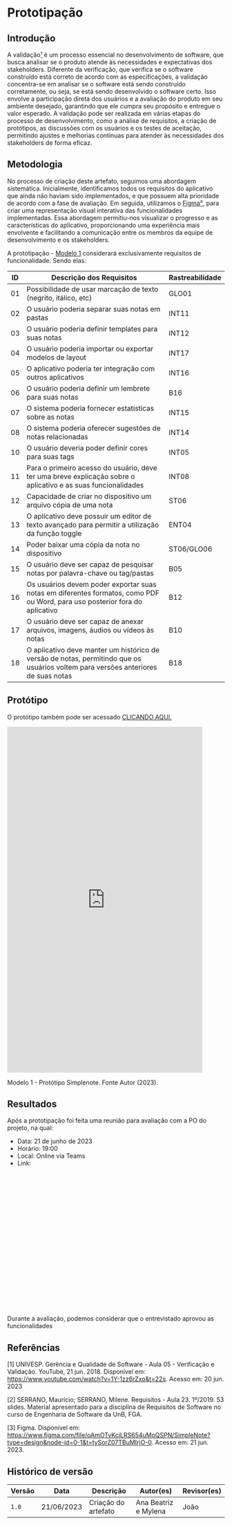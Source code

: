 # Prototipação

## Introdução

A validação[¹](#referencias) é um processo essencial no desenvolvimento de software, que busca analisar se o
produto atende às necessidades e expectativas dos stakeholders. Diferente da verificação, que
verifica se o software construído está correto de acordo com as especificações, a validação
concentra-se em analisar se o software está sendo construído corretamente, ou seja, se está
sendo desenvolvido o software certo. Isso envolve a participação direta dos usuários e a
avaliação do produto em seu ambiente desejado, garantindo que ele cumpra seu propósito e
entregue o valor esperado. A validação pode ser realizada em várias etapas do processo de
desenvolvimento, como a análise de requisitos, a criação de protótipos, as discussões com os
usuários e os testes de aceitação, permitindo ajustes e melhorias contínuas para atender às
necessidades dos stakeholders de forma eficaz.

## Metodologia

No processo de criação deste artefato, seguimos uma abordagem sistemática. Inicialmente, identificamos todos os requisitos do aplicativo que ainda não haviam sido implementados, e que possuem alta prioridade de acordo com a fase de avaliação. Em seguida, utilizamos o [Figma](https://www.figma.com)[³](#referencias), para criar uma representação visual interativa das funcionalidades implementadas. Essa abordagem permitiu-nos visualizar o progresso e as características do aplicativo, proporcionando uma experiência mais envolvente e facilitando a comunicação entre os membros da equipe de desenvolvimento e os stakeholders.

A prototipação - [Modelo 1](#prototipo) considerará exclusivamente requisitos de funcionalidade. Sendo elas:

<table>
  <thead>
    <tr>
      <th>ID</th>
      <th>Descrição dos Requisitos</th>
      <th>Rastreabilidade</th>
    </tr>
  </thead>
  <tbody>
    <tr>
      <td>01</td>
      <td>Possibilidade de usar marcação de texto (negrito, itálico, etc)</td>
      <td>GLO01</td>
    </tr>
    <tr>
      <td>02</td>
      <td>O usuário poderia separar suas notas em pastas</td>
      <td>INT11</td>
    </tr>
    <tr>
      <td>03</td>
      <td>O usuário poderia definir templates para suas notas</td>
      <td>INT12</td>
    </tr>
    <tr>
      <td>04</td>
      <td>O usuário poderia importar ou exportar modelos de layout</td>
      <td>INT17</td>
    </tr>
    <tr>
      <td>05</td>
      <td>O aplicativo poderia ter integração com outros aplicativos</td>
      <td>INT16</td>
    </tr>
    <tr>
      <td>06</td>
      <td>O usuário poderia definir um lembrete para suas notas</td>
      <td>B16</td>
    </tr>
    <tr>
      <td>07</td>
      <td>O sistema poderia fornecer estatísticas sobre as notas</td>
      <td>INT15</td>
    </tr>
    <tr>
      <td>08</td>
      <td>O sistema poderia oferecer sugestões de notas relacionadas</td>
      <td>INT14</td>
    </tr>
    <tr>
      <td>10</td>
      <td>O usuário deveria poder definir cores para suas tags</td>
      <td>INT05</td>
    </tr>
    <tr>
      <td>11</td>
      <td>Para o primeiro acesso do usuário, deve ter uma breve explicação sobre o aplicativo e as suas funcionalidades</td>
      <td>INT08</td>
    </tr>
    <tr>
      <td>12</td>
      <td>Capacidade de criar no dispositivo um arquivo cópia de uma nota</td>
      <td>ST06</td>
    </tr>
    <tr>
      <td>13</td>
      <td>O aplicativo deve possuir um editor de texto avançado para permitir a utilização da função toggle</td>
      <td>ENT04</td>
    </tr>
    <tr>
      <td>14</td>
      <td>Poder baixar uma cópia da nota no dispositivo</td>
      <td>ST06/GLO06</td>
    </tr>
    <tr>
      <td>15</td>
      <td>O usuário deve ser capaz de pesquisar notas por palavra-chave ou tag/pastas</td>
      <td>B05</td>
    </tr>
    <tr>
      <td>16</td>
      <td>Os usuários devem poder exportar suas notas em diferentes formatos, como PDF ou Word, para uso posterior fora do aplicativo</td>
      <td>B12</td>
    </tr>
    <tr>
      <td>17</td>
      <td>O usuário deve ser capaz de anexar arquivos, imagens, áudios ou vídeos às notas</td>
      <td>B10</td>
    </tr>
    <tr>
      <td>18</td>
      <td>O aplicativo deve manter um histórico de versão de notas, permitindo que os usuários voltem para versões anteriores de suas notas</td>
      <td>B18</td>
    </tr>
  </tbody>
</table>



## Protótipo

O protótipo também pode ser acessado [CLICANDO AQUI.](https://www.figma.com/proto/oAmOTvKcjLRS654uMoQSPN/SimpleNote?type=design&node-id=16-14&scaling=scale-down&page-id=0%3A1&starting-point-node-id=16%3A14)

<iframe style="border: 1px solid rgba(0, 0, 0, 0.1);" width="450" height="800" src="https://www.figma.com/embed?embed_host=share&url=https%3A%2F%2Fwww.figma.com%2Fproto%2FoAmOTvKcjLRS654uMoQSPN%2FSimpleNote%3Ftype%3Ddesign%26node-id%3D16-14%26scaling%3Dscale-down%26page-id%3D0%253A1%26starting-point-node-id%3D16%253A14" allowfullscreen></iframe>

Modelo 1 - Protótipo Simplenote. Fonte Autor (2023).

## Resultados

Após a prototipação foi feita uma reunião para avaliação com a PO do projeto, na qual:

- Data: 21 de junho de 2023
- Horário: 19:00
- Local: Online via Teams
- Link: 

<iframe width="560" height="315" src="" title="YouTube video player" frameborder="0" allow="accelerometer; autoplay; clipboard-write; encrypted-media; gyroscope; picture-in-picture; web-share" allowfullscreen></iframe>

Durante a avaliação, podemos considerar que o entrevistado aprovou as funcionalidades

## Referências

[1] UNIVESP. Gerência e Qualidade de Software - Aula 05 - Verificação e Validação. YouTube, 21 jun. 2018. Disponível em: <https://www.youtube.com/watch?v=1Y-1zz6rZxo&t=22s>. Acesso em: 20 jun. 2023

[2] SERRANO, Maurício; SERRANO, Milene. Requisitos - Aula 23. 1º/2019. 53 slides. Material apresentado para a disciplina de Requisitos de Software no curso de Engenharia de Software da UnB, FGA.

[3] Figma. Disponível em: <https://www.figma.com/file/oAmOTvKcjLRS654uMoQSPN/SimpleNote?type=design&node-id=0-1&t=tySorZ07TBuMIrjO-0>. Acesso em: 21 jun. 2023.


## Histórico de versão

| Versão | Data       | Descrição           | Autor(es)            | Revisor(es) |
| ------ | ---------- | ------------------- | -------------------- | ----------- |
| `1.0`  | 21/06/2023 | Criação do artefato | Ana Beatriz e Mylena | João        |
